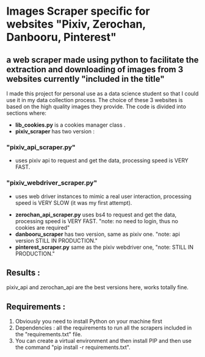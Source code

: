 # Images Scraper specific for websites "Pixiv, Zerochan, Danbooru, Pinterest"

## a web scraper made using python to facilitate the extraction and downloading of images from 3 websites currently "included in the title"
I made this project for personal use as a data science student so that I could use it in my data collection process.
The choice of these 3 websites is based on the high quality images they provide.
The code is divided into sections where:
* **lib_cookies.py** is a cookies manager class .
* **pixiv_scraper** has two version :
### "pixiv_api_scraper.py" 
- uses pixiv api to request and get the data, processing speed is VERY FAST.
### "pixiv_webdriver_scraper.py"
- uses web driver instances to mimic a real user interaction, processing speed is VERY SLOW (it was my first attempt).
* **zerochan_api_scraper.py** uses bs4 to request and get the data, processing speed is VERY FAST. "note: no need to login, thus no cookies are required"
* **danbooru_scraper** has two version, same as pixiv one. "note: api version STILL IN PRODUCTION."
* **pinterest_scraper.py** same as the pixiv webdriver one, "note: STILL IN PRODUCTION." 

## Results :
pixiv_api and zerochan_api are the best versions here, works totally fine.

## Requirements :

1. Obviously you need to install Python on your machine first
2. Dependencies : all the requirements to run all the scrapers included in the "requirements.txt" file.
3. You can create a virtual environment and then install PIP and then use the command "pip install -r requirements.txt".